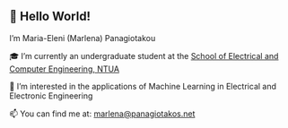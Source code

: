 <h2>👋 Hello World!</h2>
  
I’m Maria-Eleni (Marlena) Panagiotakou

🎓 I’m currently an undergraduate student at the [School of Electrical and Computer Engineering, NTUA](https://www.ece.ntua.gr/en)

👀 I’m interested in the applications of Machine Learning in Electrical and Electronic Engineering
<!---
🌱 I’m currently learning ...

⚙️ I use ...
--->
📫 You can find me at: marlena@panagiotakos.net 

<!---
MarlenaPanagiotakou/MarlenaPanagiotakou is a ✨ special ✨ repository because its `README.md` (this file) appears on your GitHub profile.
You can click the Preview link to take a look at your changes.
--->
